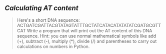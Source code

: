 ## *Calculating AT content*
>Here's a short DNA sequence:
>ACTGATCGATTACGTATAGTATTTGCTATCATACATATATATCGATGCGTTCAT
>Write a program that will print out the AT content of this DNA sequence. Hint: you
>can use normal mathematical symbols like add (+), subtract (-), multiply (*), divide
>(/) and parentheses to carry out calculations on numbers in Python.